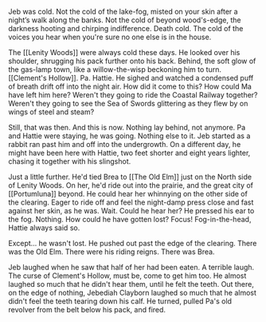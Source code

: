 Jeb was cold. Not the cold of the lake-fog, misted on your skin after a night’s walk along the banks. Not the cold of beyond wood's-edge, the darkness hooting and chirping indifference. Death cold. The cold of the voices you hear when you're sure no one else is in the house.

The [[Lenity Woods]] were always cold these days. He looked over his shoulder, shrugging his pack further onto his back. Behind, the soft glow of the gas-lamp town, like a willow-the-wisp beckoning him to turn. [[Clement's Hollow]]. Pa. Hattie. He sighed and watched a condensed puff of breath drift off into the night air. How did it come to this? How could Ma have left him here? Weren't they going to ride the Coastal Railway together? Weren't they going to see the Sea of Swords glittering as they flew by on wings of steel and steam?

Still, that was then. And this is now. Nothing lay behind, not anymore. Pa and Hattie were staying, he was going. Nothing else to it. Jeb started as a rabbit ran past him and off into the undergrowth. On a different day, he might have been here with Hattie, two feet shorter and eight years lighter, chasing it together with his slingshot.

Just a little further. He'd tied Brea to [[The Old Elm]] just on the North side of Lenity Woods. On her, he'd ride out into the prairie, and the great city of [[Portumluna]] beyond. He could hear her whinnying on the other side of the clearing. Eager to ride off and feel the night-damp press close and fast against her skin, as he was. Wait. Could he hear her? He pressed his ear to the fog. Nothing. How could he have gotten lost? Focus! Fog-in-the-head, Hattie always said so.

Except… he wasn't lost. He pushed out past the edge of the clearing. There was the Old Elm. There were his riding reigns. There was Brea.

Jeb laughed when he saw that half of her had been eaten. A terrible laugh. The curse of Clement's Hollow, must be, come to get him too. He almost laughed so much that he didn't hear them, until he felt the teeth. Out there, on the edge of nothing, Jebediah Clayborn laughed so much that he almost didn't feel the teeth tearing down his calf. He turned, pulled Pa's old revolver from the belt below his pack, and fired.